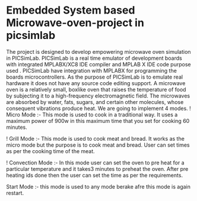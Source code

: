# Embedded System based Microwave-oven-project in picsimlab

The project is designed to develop empowering microwave oven simulation in PICSimLab. PICSimLab is a real time emulator of 
development boards with integrated MPLABX/XC8 IDE compiler and MPLAB X IDE code purpose used . PICSimLab have 
integration with MPLABX for programming the boards microcontrollers. As the 
purpose of PICSimLab is to emulate real hardware it does not have any source code editing 
support. 
A microwave oven is a relatively small, boxlike oven that raises the temperature of food by subjecting it to a high-frequency electromagnetic field. 
The microwaves are absorbed by water, fats, sugars, and certain other molecules, whose consequent vibrations produce heat.
We are going to implement 4 modes.
  ! Micro Mode  :- This mode is used to cook in a traditional way. It uses a maximum power of 900w in this maximum time that you set for cooking 60 minutes. 

  ! Grill Mode  :- This mode is used to cook meat and bread. It works as the micro mode but the purpose is to cook meat and bread. User can set times as per the cooking time of the meat.

 ! Convection Mode :- In this mode user can set the oven to pre heat for  a particular temperature and it takes3 minutes to preheat the oven. After pre heating ids done then the user can set the time as per the requirements.

Start Mode :- this mode is used to any mode berake afre this mode is again restart.
